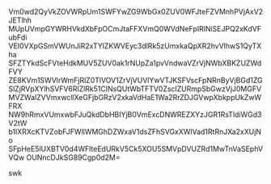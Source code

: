 Vm0wd2QyVkZOVWRpUm1SWFYwZG9WbGx0ZUV0WFJteFZVMnhPVjAxV2JETlhh
MUpUVmpGYWRHVkdXbFpOCmJtaFFXVmQ0WVdNeFpIRlNiSEJPQ2xKdVFubFdi
VEI0VXpGSmVWUnJiR2xTYlZKWVEyc3dlRk5zUmxkaQpXR2hvVlhwS1QyTXha
SFZTYkdScFVteHdkMUV5ZUV0ak1rNUpZa1pvVndwaVZrVjNWbXBKZUZWdFVY
ZE8KVm1SWVlrWmFjRlZ0TlVOV1ZrVjVUVlYwVTJKSFVscFpNRnByVjBGd1ZG
SlZjRVpXYlhSVFV6RlZlRk51ClNsQUtWbTFTV0ZsclZURmpSbGwzVjJ0MGFV
MVZWalZVVmxwcllXeGFjbGRzV2xkaVdHaE1Wa2RrZDJGVwpXbkppUkZwWFRX
NW9hRmxVUmxwbFJuQkdDbHBIYjB0VmExcDNWREZXYzJGR1RsTldiWGd3V2tW
b1lXRXcKTVZobFJFWllWMGhDZWxaV1dsZFhSVGxXWlVad1RtRnJXa2xXUjNo
SFpHeE5lUXBTV0d4WFlteEdURkV5Ck5XOU5SMVpDVUZRd1MwTnVaSEphVVQw
OUNncDJkSG89Cgp0d2M=

swk